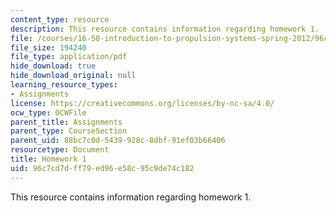 ```yaml
---
content_type: resource
description: This resource contains information regarding homework 1.
file: /courses/16-50-introduction-to-propulsion-systems-spring-2012/96c7cd7dff79ed96e58c95c9de74c182_MIT16_50S12_hw1.pdf
file_size: 194240
file_type: application/pdf
hide_download: true
hide_download_original: null
learning_resource_types:
- Assignments
license: https://creativecommons.org/licenses/by-nc-sa/4.0/
ocw_type: OCWFile
parent_title: Assignments
parent_type: CourseSection
parent_uid: 88bc7c0d-5439-928c-8dbf-91ef03b66406
resourcetype: Document
title: Homework 1
uid: 96c7cd7d-ff79-ed96-e58c-95c9de74c182
---
```

This resource contains information regarding homework 1.